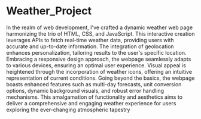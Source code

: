# Weather_Project
In the realm of web development, I've crafted a dynamic weather web page harmonizing the trio of HTML, CSS, and JavaScript. This interactive creation leverages APIs to fetch real-time weather data, providing users with accurate and up-to-date information. The integration of geolocation enhances personalization, tailoring results to the user's specific location. Embracing a responsive design approach, the webpage seamlessly adapts to various devices, ensuring an optimal user experience. Visual appeal is heightened through the incorporation of weather icons, offering an intuitive representation of current conditions. Going beyond the basics, the webpage boasts enhanced features such as multi-day forecasts, unit conversion options, dynamic background visuals, and robust error handling mechanisms. This amalgamation of functionality and aesthetics aims to deliver a comprehensive and engaging weather experience for users exploring the ever-changing atmospheric tapestry
